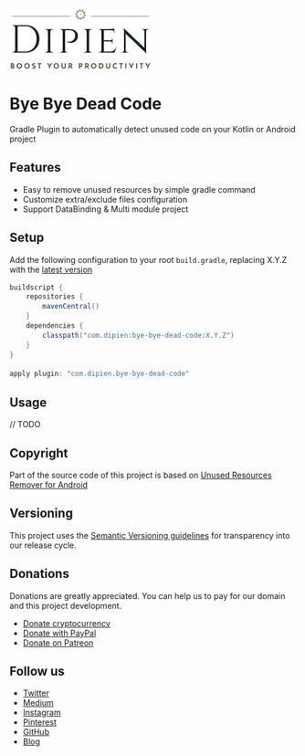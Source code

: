 [![Dipien](https://raw.githubusercontent.com/dipien/dipien-component-builder/master/.github/dipien_logo.png)](http://www.dipien.com)

# Bye Bye Dead Code

Gradle Plugin to automatically detect unused code on your Kotlin or Android project

## Features
- Easy to remove unused resources by simple gradle command
- Customize extra/exclude files configuration
- Support DataBinding & Multi module project

## Setup

Add the following configuration to your root `build.gradle`, replacing X.Y.Z with the [latest version](https://github.com/dipien/bye-bye-dead-code/releases/latest)

```groovy
buildscript {
    repositories {
        mavenCentral()
    }
    dependencies {
        classpath("com.dipien:bye-bye-dead-code:X.Y.Z")
    }
}

apply plugin: "com.dipien.bye-bye-dead-code"
```

## Usage

// TODO

## Copyright

Part of the source code of this project is based on [Unused Resources Remover for Android](https://github.com/konifar/gradle-unused-resources-remover-plugin)

## Versioning

This project uses the [Semantic Versioning guidelines](http://semver.org/) for transparency into our release cycle.

## Donations

Donations are greatly appreciated. You can help us to pay for our domain and this project development.

* [Donate cryptocurrency](http://coinbase.dipien.com/)
* [Donate with PayPal](http://paypal.dipien.com/)
* [Donate on Patreon](http://patreon.dipien.com/)

## Follow us
* [Twitter](http://twitter.dipien.com)
* [Medium](http://medium.dipien.com)
* [Instagram](http://instagram.dipien.com)
* [Pinterest](http://pinterest.dipien.com)
* [GitHub](http://github.dipien.com)
* [Blog](http://blog.dipien.com)